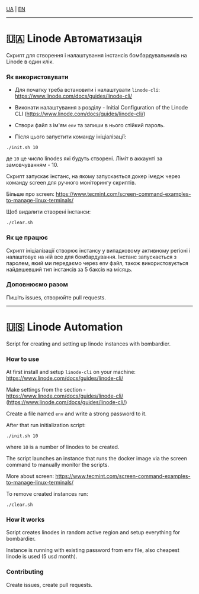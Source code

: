 [UA](automation/linode#-linode-автоматизація) | [EN](automation/linode#-linode-automation)

---

# 🇺🇦 Linode Автоматизація

Скрипт для створення і налаштування інстансів бомбардувальників на Linode в один клік.

### Як використовувати

- Для початку треба встановити і налаштувати `linode-cli`:
https://www.linode.com/docs/guides/linode-cli/

- Виконати налаштування з розділу - Initial Configuration of the Linode CLI (https://www.linode.com/docs/guides/linode-cli/)

- Створи файл з ім'ям `env` та запиши в нього стійкий пароль.

- Після цього запустити команду ініціалізації:

```shell
./init.sh 10
```

де `10` це число linodes які будуть створені. Ліміт в аккаунті за замовчуванням - 10.

Скрипт запускає інстанс, на якому запускається докер імедж через команду screen для ручного моніторингу скриптів.

Більше про screen:
https://www.tecmint.com/screen-command-examples-to-manage-linux-terminals/

Щоб видалити створені інстанси:

```shell
./clear.sh
```

### Як це працює

Скрипт ініціалізації створює інстансу у випадковому активному регіоні і налаштовує на ній все для бомбардування. Інстанс запускається з паролем, який ми передаємо через env файл, також використовується найдешевший тип інстансів за 5 баксів на місяць.

### Доповнюємо разом

Пишіть issues, створюйте pull requests.

---

# 🇺🇸 Linode Automation

Script for creating and setting up linode instances with bombardier.

### How to use

At first install and setup `linode-cli` on your machine:
https://www.linode.com/docs/guides/linode-cli/

Make settings from the section - https://www.linode.com/docs/guides/linode-cli/ (https://www.linode.com/docs/guides/linode-cli/)

Create a file named `env` and write a strong password to it.

After that run initialization script:

```shell
./init.sh 10
```

where `10` is a number of linodes to be created.

The script launches an instance that runs the docker image via the screen command to manually monitor the scripts.

More about screen:
https://www.tecmint.com/screen-command-examples-to-manage-linux-terminals/

To remove created instances run:

```shell
./clear.sh
```

### How it works

Script creates linodes in random active region and setup everything for bombardier.

Instance is running with existing password from env file, also cheapest linode is used (5 usd month).

### Contributing

Create issues, create pull requests.
